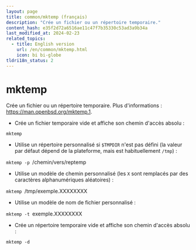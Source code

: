 ```yaml
---
layout: page
title: common/mktemp (français)
description: "Crée un fichier ou un répertoire temporaire."
content_hash: e35f2d72a6516ae11c47f7b35330c53ad3a9b34a
last_modified_at: 2024-02-23
related_topics:
  - title: English version
    url: /en/common/mktemp.html
    icon: bi bi-globe
tldri18n_status: 2
---
```

# mktemp

Crée un fichier ou un répertoire temporaire.
Plus d'informations : <https://man.openbsd.org/mktemp.1>.

- Crée un fichier temporaire vide et affiche son chemin d'accès absolu :

`mktemp`

- Utilise un répertoire personnalisé si `$TMPDIR` n'est pas défini (la valeur par défaut dépend de la plateforme, mais est habituellement `/tmp`) :

`mktemp -p `<span class="tldr-var badge badge-pill bg-dark-lm bg-white-dm text-white-lm text-dark-dm font-weight-bold">/chemin/vers/reptemp</span>

- Utilise un modèle de chemin personnalisé (les `X` sont remplacés par des caractères alphanumériques aléatoires) :

`mktemp `<span class="tldr-var badge badge-pill bg-dark-lm bg-white-dm text-white-lm text-dark-dm font-weight-bold">/tmp/exemple.XXXXXXXX</span>

- Utilise un modèle de nom de fichier personnalisé :

`mktemp -t `<span class="tldr-var badge badge-pill bg-dark-lm bg-white-dm text-white-lm text-dark-dm font-weight-bold">exemple.XXXXXXXX</span>

- Crée un répertoire temporaire vide et affiche son chemin d'accès absolu :

`mktemp -d`
